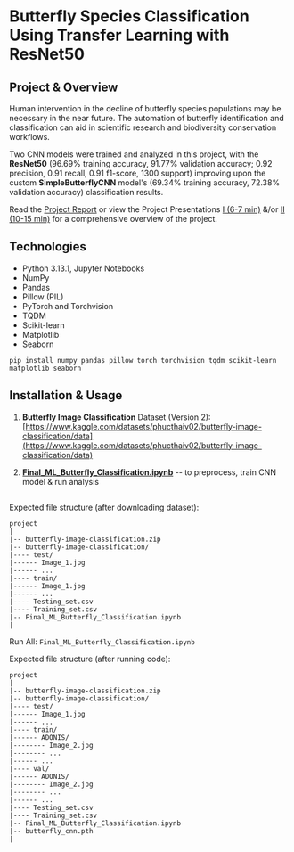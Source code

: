 # Butterfly Species Classification Using Transfer Learning with ResNet50

## Project & Overview

Human intervention in the decline of butterfly species populations may be necessary in the near future. The automation of butterfly identification and classification can aid in scientific research and biodiversity conservation workflows. 

Two CNN models were trained and analyzed in this project, with the **ResNet50** (96.69% training accuracy, 91.77% validation accuracy; 0.92 precision, 0.91 recall, 0.91 f1-score, 1300 support) improving upon the custom **SimpleButterflyCNN** model's (69.34% training accuracy, 72.38% validation accuracy) classification results.

Read the [Project Report](report.pdf) or view the Project Presentations [I (6-7 min)](Presentation_I_(6-7min).pdf) &/or [II (10-15 min)](Presentation_II_(10-15min).pdf) for a comprehensive overview of the project.


## Technologies 

- Python 3.13.1, Jupyter Notebooks
- NumPy
- Pandas
- Pillow (PIL)
- PyTorch and Torchvision
- TQDM
- Scikit-learn
- Matplotlib
- Seaborn 

```
pip install numpy pandas pillow torch torchvision tqdm scikit-learn matplotlib seaborn
```

## Installation & Usage

1. **Butterfly Image Classification** Dataset (Version 2): [https://www.kaggle.com/datasets/phucthaiv02/butterfly-image-classification/data](https://www.kaggle.com/datasets/phucthaiv02/butterfly-image-classification/data) 

2. **[Final_ML_Butterfly_Classification.ipynb](Final_ML_Butterfly_Classification.ipynb)** -- to preprocess, train CNN model & run analysis

## 

Expected file structure (after downloading dataset):
```
project
|
|-- butterfly-image-classification.zip
|-- butterfly-image-classification/
|---- test/
|------ Image_1.jpg
|------ ...
|---- train/
|------ Image_1.jpg
|------ ...
|---- Testing_set.csv
|---- Training_set.csv
|-- Final_ML_Butterfly_Classification.ipynb
|
```

Run All: `Final_ML_Butterfly_Classification.ipynb`

Expected file structure (after running code):
```
project
|
|-- butterfly-image-classification.zip
|-- butterfly-image-classification/
|---- test/
|------ Image_1.jpg
|------ ...
|---- train/
|------ ADONIS/
|-------- Image_2.jpg
|-------- ...
|------ ...
|---- val/
|------ ADONIS/
|-------- Image_2.jpg
|-------- ...
|------ ...
|---- Testing_set.csv
|---- Training_set.csv
|-- Final_ML_Butterfly_Classification.ipynb
|-- butterfly_cnn.pth
|
```

# 
